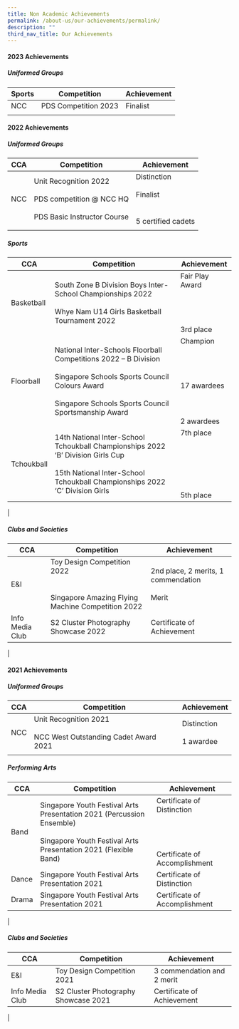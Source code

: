 ```yaml
---
title: Non Academic Achievements
permalink: /about-us/our-achievements/permalink/
description: ""
third_nav_title: Our Achievements
---
```

#### 2023 Achievements


##### **Uniformed Groups**
| Sports | Competition| Achievement |
| -------- | -------- | -------- |
| NCC    | PDS Competition 2023    | Finalist   |
|||


#### 2022 Achievements
##### **Uniformed Groups**
| CCA  | Competition| Achievement |
| -------- | -------- | -------- |
| NCC    | Unit Recognition 2022 <br><br>PDS competition @ NCC HQ <br><br>PDS Basic Instructor Course   |Distinction<br><br> Finalist<br><br><br>5 certified cadets  |
|||

##### **Sports**
| CCA  | Competition| Achievement |
| -------- | -------- | -------- |
| Basketball    | South Zone B Division Boys Inter-School Championships 2022 <br><br>Whye Nam U14 Girls Basketball Tournament 2022   | Fair Play Award <br><br><br><br><br>3rd place|
|Floorball|National Inter-Schools Floorball Competitions 2022 – B Division<br><br>Singapore Schools Sports Council Colours Award<br><br>Singapore Schools Sports Council Sportsmanship Award| Champion<br><br><br><br><br>  17 awardees <br><br> <br><br> 2 awardees|
|Tchoukball| 14th National Inter-School Tchoukball Championships 2022 ‘B’ Division Girls Cup <br><br>15th National Inter-School Tchoukball Championships 2022 ‘C’ Division Girls| 7th place <br><br> <br><br><br><br> <br>5th place|
|

##### **Clubs and Societies**
| CCA  | Competition| Achievement |
| -------- | -------- | -------- |
| E&amp;I   | Toy Design Competition 2022 <br><br><br>Singapore Amazing Flying Machine Competition 2022    | 2nd place, 2 merits, 1 commendation<br><br> Merit  |
|Info Media Club|S2 Cluster Photography Showcase 2022| Certificate of Achievement|
|

#### 2021 Achievements
##### **Uniformed Groups**
| CCA | Competition| Achievement |
| -------- | -------- | -------- |
| NCC    | Unit Recognition 2021<br><br>NCC West Outstanding Cadet Award 2021    | Distinction <br><br>1 awardee  |
|||
##### **Performing Arts**
| CCA | Competition| Achievement |
| -------- | -------- | -------- |
| Band    | Singapore Youth Festival Arts Presentation 2021 (Percussion Ensemble)<br><br>Singapore Youth Festival Arts Presentation 2021 (Flexible Band)	 | Certificate of Distinction <br><br><br><br><br>Certificate of Accomplishment  |
|Dance|Singapore Youth Festival Arts Presentation 2021|Certificate of Distinction |
|Drama|Singapore Youth Festival Arts Presentation 2021|Certificate of Accomplishment|
|
##### **Clubs and Societies**
| CCA | Competition| Achievement |
| -------- | -------- | -------- |
| E&amp;I    | Toy Design Competition 2021    | 3 commendation and 2 merit |
|Info Media Club|S2 Cluster Photography Showcase 2021|Certificate of Achievement|
|
